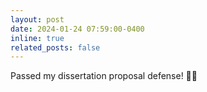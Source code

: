 ```yaml
---
layout: post
date: 2024-01-24 07:59:00-0400
inline: true
related_posts: false
---
```


Passed my dissertation proposal defense! 🙏🏁
